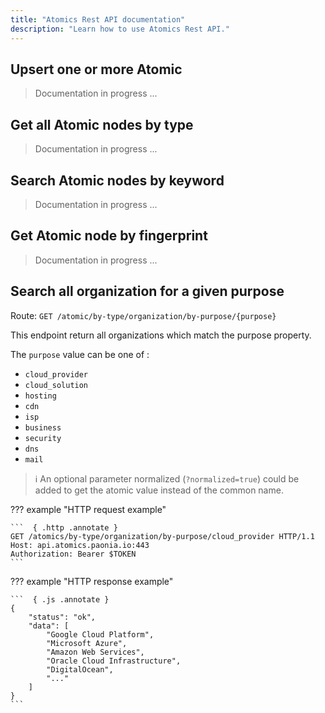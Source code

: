```yaml
---
title: "Atomics Rest API documentation"
description: "Learn how to use Atomics Rest API."
---
```


## Upsert one or more Atomic

> Documentation in progress ...

## Get all Atomic nodes by type

> Documentation in progress ...

## Search Atomic nodes by keyword

> Documentation in progress ...

## Get Atomic node by fingerprint

> Documentation in progress ...

## Search all organization for a given purpose

Route: `GET /atomic/by-type/organization/by-purpose/{purpose}`

This endpoint return all organizations which match the purpose property.

The `purpose` value can be one of :

- `cloud_provider`
- `cloud_solution`
- `hosting`
- `cdn`
- `isp`
- `business`
- `security`
- `dns`
- `mail`

> :information_source: An optional parameter normalized (`?normalized=true`) could be added to get the atomic value instead of the common name.

??? example "HTTP request example"

    ```  { .http .annotate }
    GET /atomics/by-type/organization/by-purpose/cloud_provider HTTP/1.1
    Host: api.atomics.paonia.io:443
    Authorization: Bearer $TOKEN
    ```

??? example "HTTP response example"

    ```  { .js .annotate }
    {
        "status": "ok",
        "data": [
            "Google Cloud Platform",
            "Microsoft Azure",
            "Amazon Web Services",
            "Oracle Cloud Infrastructure",
            "DigitalOcean",
            "..."
        ]
    }
    ```
